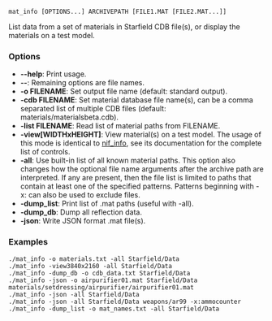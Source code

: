     mat_info [OPTIONS...] ARCHIVEPATH [FILE1.MAT [FILE2.MAT...]]

List data from a set of materials in Starfield CDB file(s), or display the materials on a test model.

### Options

* **--help**: Print usage.
* **--**: Remaining options are file names.
* **-o FILENAME**: Set output file name (default: standard output).
* **-cdb FILENAME**: Set material database file name(s), can be a comma separated list of multiple CDB files (default: materials/materialsbeta.cdb).
* **-list FILENAME**: Read list of material paths from FILENAME.
* **-view[WIDTHxHEIGHT]**: View material(s) on a test model. The usage of this mode is identical to [nif\_info](nif_info.md), see its documentation for the complete list of controls.
* **-all**: Use built-in list of all known material paths. This option also changes how the optional file name arguments after the archive path are interpreted. If any are present, then the file list is limited to paths that contain at least one of the specified patterns. Patterns beginning with -x: can also be used to exclude files.
* **-dump\_list**: Print list of .mat paths (useful with -all).
* **-dump\_db**: Dump all reflection data.
* **-json**: Write JSON format .mat file(s).

### Examples

    ./mat_info -o materials.txt -all Starfield/Data
    ./mat_info -view3840x2160 -all Starfield/Data
    ./mat_info -dump_db -o cdb_data.txt Starfield/Data
    ./mat_info -json -o airpurifier01.mat Starfield/Data materials/setdressing/airpurifier/airpurifier01.mat
    ./mat_info -json -all Starfield/Data
    ./mat_info -json -all Starfield/Data weapons/ar99 -x:ammocounter
    ./mat_info -dump_list -o mat_names.txt -all Starfield/Data

